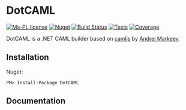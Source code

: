 # DotCAML

[![Ms-PL license](https://img.shields.io/badge/license-Ms--PL-green.svg)](https://github.com/Jan-Kruse/DotCAML/blob/master/LICENSE) 
[![Nuget](https://img.shields.io/nuget/v/DotCAML.svg?colorB=green&style=flat)](https://img.shields.io/nuget/v/DotCAML.svg?colorB=green&style=flat)
[![Build Status](https://img.shields.io/azure-devops/build/j-kruse/9c65d0e7-2b4f-4b80-8312-48badcbe0907/1.svg?style=flat)](https://dev.azure.com/j-kruse/DotCAML/_build?definitionId=1) 
[![Tests](https://img.shields.io/azure-devops/tests/j-kruse/9c65d0e7-2b4f-4b80-8312-48badcbe0907/1.svg?style=flat)](https://dev.azure.com/j-kruse/DotCAML/_build?definitionId=1) 
[![Coverage](https://img.shields.io/azure-devops/coverage/j-kruse/9c65d0e7-2b4f-4b80-8312-48badcbe0907/1.svg?style=flat)](https://dev.azure.com/j-kruse/DotCAML/_build?definitionId=1) 

DotCAML is a .NET CAML builder based on [camljs](https://github.com/andrei-markeev/camljs) by [Andrei Markeev](https://github.com/andrei-markeev).

## Installation

Nuget:
```
PM> Install-Package DotCAML
```

## Documentation